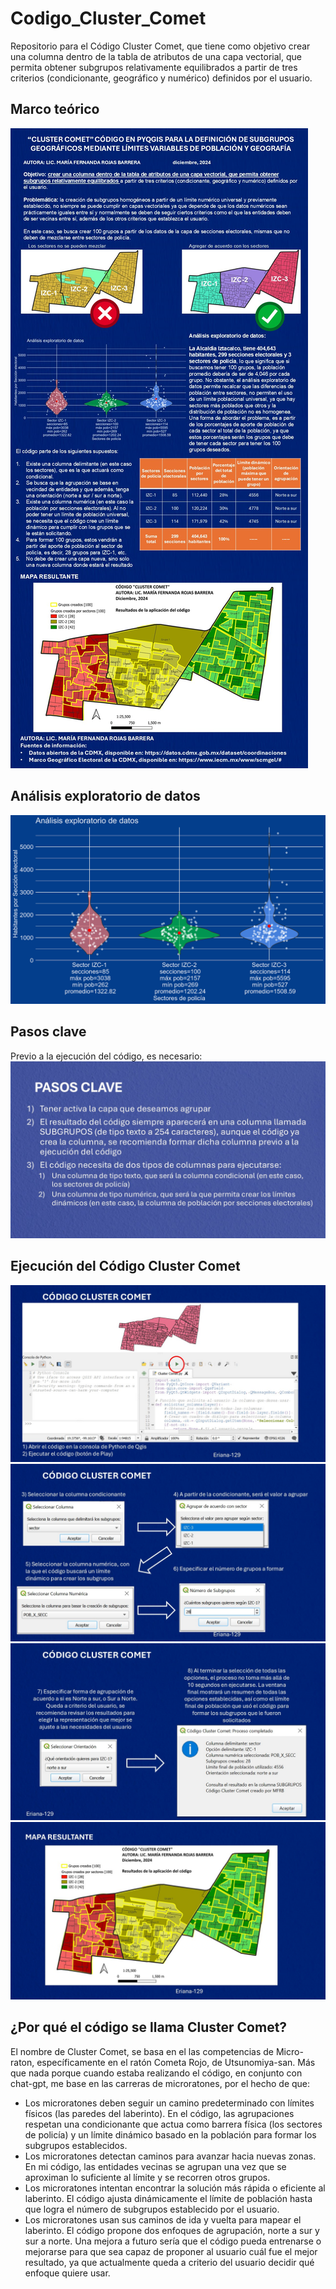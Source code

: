 # Codigo_Cluster_Comet
Repositorio para el Código Cluster Comet, que tiene como objetivo crear una columna dentro de la tabla de atributos de una capa vectorial, que permita obtener subgrupos relativamente equilibrados a partir de tres criterios (condicionante, geográfico y numérico) definidos por el usuario. 

## Marco teórico
![Banner](./img/cluster_comet.JPG)

## Análisis exploratorio de datos
![Banner](./img/grafico_violin.png)

## Pasos clave
Previo a la ejecución del código, es necesario: 
![Banner](./img/pasos_clave.jpg)

## Ejecución del Código Cluster Comet
![Banner](./img/Diapositiva1.JPG)
![Banner](./img/Diapositiva2.JPG)
![Banner](./img/Diapositiva3.JPG)
![Banner](./img/Diapositiva4.JPG)

## ¿Por qué el código se llama Cluster Comet?

El nombre de Cluster Comet, se basa en el las competencias de Micro-raton, específicamente en el ratón Cometa Rojo, de Utsunomiya-san. Más que nada porque cuando estaba realizando el código, en conjunto con chat-gpt, me base en las carreras de microratones, por el hecho de que:

-  Los microratones deben seguir un camino predeterminado con límites físicos (las paredes del laberinto). En el código, las agrupaciones respetan una condicionante que actua como barrera física (los sectores de policía) y un límite dinámico basado en la población para formar los subgrupos establecidos.
-  Los microratones detectan caminos para avanzar hacia nuevas zonas. En mi código, las entidades vecinas se agrupan una vez que se aproximan lo suficiente al límite y se recorren otros grupos.
-  Los microratones intentan encontrar la solución más rápida o eficiente al laberinto. El código ajusta dinámicamente el límite de población hasta que logra el número de subgrupos establecido por el usuario.
-  Los microratones usan sus caminos de ida y vuelta para mapear el laberinto. El código propone dos enfoques de agrupación, norte a sur y sur a norte. Una mejora a futuro sería que el código pueda entrenarse o mejorarse para que sea capaz de proponer al usuario cuál fue el mejor resultado, ya que actualmente queda a criterio del usuario decidir qué enfoque quiere usar.

